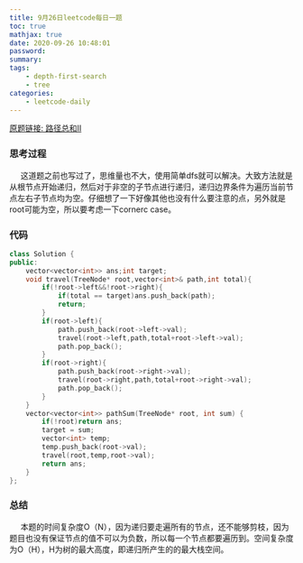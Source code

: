 ```yaml
---
title: 9月26日leetcode每日一题
toc: true
mathjax: true
date: 2020-09-26 10:48:01
password:
summary:
tags:
    - depth-first-search
    - tree
categories:
    - leetcode-daily
---
```

[原题链接: 路径总和II](https://leetcode-cn.com/problems/path-sum-ii/)
### 思考过程
&nbsp;&nbsp;&nbsp;&nbsp;&nbsp;这道题之前也写过了，思维量也不大，使用简单dfs就可以解决。大致方法就是从根节点开始递归，然后对于非空的子节点进行递归，递归边界条件为遍历当前节点左右子节点均为空。仔细想了一下好像其他也没有什么要注意的点，另外就是root可能为空，所以要考虑一下cornerc case。
<!--more-->
### 代码
```c++
class Solution {
public:
    vector<vector<int>> ans;int target;
    void travel(TreeNode* root,vector<int>& path,int total){
        if(!root->left&&!root->right){
            if(total == target)ans.push_back(path);
            return;
        }
        if(root->left){
            path.push_back(root->left->val);
            travel(root->left,path,total+root->left->val);
            path.pop_back();
        }
        if(root->right){
            path.push_back(root->right->val);
            travel(root->right,path,total+root->right->val);
            path.pop_back();
        }
    }
    vector<vector<int>> pathSum(TreeNode* root, int sum) {
        if(!root)return ans;
        target = sum;
        vector<int> temp;
        temp.push_back(root->val);
        travel(root,temp,root->val);
        return ans;
    }
};
```
### 总结
&nbsp;&nbsp;&nbsp;&nbsp;&nbsp;本题的时间复杂度O（N），因为递归要走遍所有的节点，还不能够剪枝，因为题目也没有保证节点的值不可以为负数，所以每一个节点都要遍历到。空间复杂度为O（H），H为树的最大高度，即递归所产生的的最大栈空间。